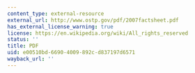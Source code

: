 ```yaml
---
content_type: external-resource
external_url: http://www.ostp.gov/pdf/2007factsheet.pdf
has_external_license_warning: true
license: https://en.wikipedia.org/wiki/All_rights_reserved
status: ''
title: PDF
uid: e00510bd-6690-4009-892c-d837197d6571
wayback_url: ''
---
```

